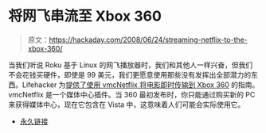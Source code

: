 # 将网飞串流至 Xbox 360

> 原文：<https://hackaday.com/2008/06/24/streaming-netflix-to-the-xbox-360/>

当我们听说 Roku 基于 Linux 的网飞播放器时，我们和其他人一样兴奋，但我们不会花钱买硬件，即使是 99 美元，我们更愿意使用那些没有发挥出全部潜力的东西。Lifehacker 为[提供了使用 vmcNetflix 将电影即时传输到 Xbox 360](http://lifehacker.com/396881/turn-your-xbox-360-into-a-streaming-netflix-player) 的指南。vmcNetflix 是一个媒体中心插件。当 360 最初发布时，你只能通过购买新的 PC 来获得媒体中心，现在它包含在 Vista 中，这意味着人们可能会实际使用它。

*   [永久链接](http://lifehacker.com/396881/turn-your-xbox-360-into-a-streaming-netflix-player)